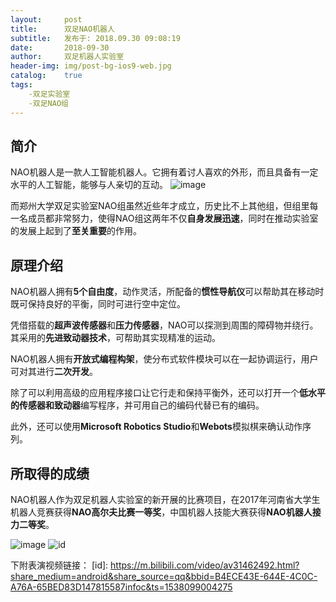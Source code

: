 ```yaml
---
layout:     post
title:      双足NAO机器人
subtitle:   发布于: 2018.09.30 09:08:19
date:       2018-09-30
author:     双足机器人实验室
header-img: img/post-bg-ios9-web.jpg
catalog:    true
tags:    
    -双足实验室
    -双足NAO组  
---
```


## 简介

NAO机器人是一款人工智能机器人。它拥有着讨人喜欢的外形，而且具备有一定水平的人工智能，能够与人亲切的互动。
![image](E://nao3.jpg)

而郑州大学双足实验室NAO组虽然近些年才成立，历史比不上其他组，但组里每一名成员都非常努力，使得NAO组这两年不仅**自身发展迅速**，同时在推动实验室的发展上起到了**至关重要**的作用。

## 原理介绍

NAO机器人拥有**5个自由度**，动作灵活，所配备的**惯性导航仪**可以帮助其在移动时既可保持良好的平衡，同时可进行空中定位。

凭借搭载的**超声波传感器**和**压力传感器**，NAO可以探测到周围的障碍物并绕行。其采用的**先进致动器技术**，可帮助其实现精准的运动。

NAO机器人拥有**开放式编程构架**，使分布式软件模块可以在一起协调运行，用户可对其进行**二次开发**。

除了可以利用高级的应用程序接口让它行走和保持平衡外，还可以打开一个**低水平的传感器和致动器**编写程序，并可用自己的编码代替已有的编码。

此外，还可以使用**Microsoft Robotics Studio**和**Webots**模拟棋来确认动作序列。


## 所取得的成绩


NAO机器人作为双足机器人实验室的新开展的比赛项目，在2017年河南省大学生机器人竞赛获得**NAO高尔夫比赛一等奖**，中国机器人技能大赛获得**NAO机器人接力二等奖**。

![image](E://nao1.jpg)
![id](E://nao2.jpg)

下附表演视频链接：
[id]: https://m.bilibili.com/video/av31462492.html?share_medium=android&share_source=qq&bbid=B4ECE43E-644E-4C0C-A76A-65BED83D147815587infoc&ts=1538099004275
